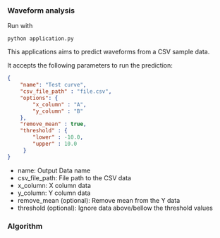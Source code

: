 ### Waveform analysis

Run with
```
python application.py
```

This applications aims to predict waveforms from a CSV sample data.

It accepts the following parameters to run the prediction:
```json
{
    "name": "Test curve",
    "csv_file_path" : "file.csv",
    "options": {
        "x_column" : "A",
        "y_column" : "B"
    },
    "remove_mean" : true,
    "threshold" : {
        "lower" : -10.0,
        "upper" : 10.0
     }
}
```
- name: Output Data name
- csv_file_path: File path to the CSV data
- x_column: X column data
- y_column: Y column data
- remove_mean (optional): Remove mean from the Y data
- threshold (optional): Ignore data above/bellow the threshold values

### Algorithm